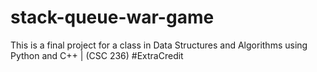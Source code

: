 # stack-queue-war-game
This is a final project for a class in Data Structures and Algorithms using Python and C++ |  (CSC 236) #ExtraCredit 
